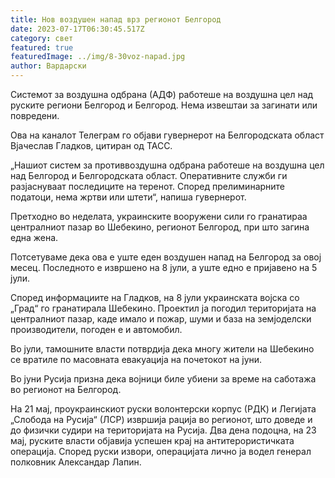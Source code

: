 ```yaml
---
title: Нов воздушен напад врз регионот Белгород
date: 2023-07-17T06:30:45.517Z
category: свет
featured: true
featuredImage: ../img/8-30voz-napad.jpg
author: Вардарски
---
```

Системот за воздушна одбрана (АДФ) работеше на воздушна цел над руските региони Белгород и Белгород. Нема извештаи за загинати или повредени.

Ова на каналот Телеграм го објави гувернерот на Белгородската област Вјачеслав Гладков, цитиран од ТАСС.

„Нашиот систем за противвоздушна одбрана работеше на воздушна цел над Белгород и Белгородската област. Оперативните служби ги разјаснуваат последиците на теренот. Според прелиминарните податоци, нема жртви или штети“, напиша гувернерот.

Претходно во неделата, украинските вооружени сили го гранатираа централниот пазар во Шебекино, регионот Белгород, при што загина една жена.

Потсетуваме дека ова е уште еден воздушен напад на Белгород за овој месец. Последното е извршено на 8 јули, а уште едно е пријавено на 5 јули.

Според информациите на Гладков, на 8 јули украинската војска со „Град“ го гранатирала Шебекино. Проектил ја погодил територијата на централниот пазар, каде имало и пожар, шуми и база на земјоделски производители, погоден е и автомобил.

Во јули, тамошните власти потврдија дека многу жители на Шебекино се вратиле по масовната евакуација на почетокот на јуни.

Во јуни Русија призна дека војници биле убиени за време на саботажа во регионот на Белгород.

На 21 мај, проукраинскиот руски волонтерски корпус (РДК) и Легијата „Слобода на Русија“ (ЛСР) извршија рација во регионот, што доведе и до физички судири на територијата на Русија. Два дена подоцна, на 23 мај, руските власти објавија успешен крај на антитерористичката операција. Според руски извори, операцијата лично ја водел генерал полковник Александар Лапин.